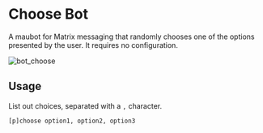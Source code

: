 # Choose Bot

A maubot for Matrix messaging that randomly chooses one of the options presented by the user. It requires no configuration.

![bot_choose](https://github.com/user-attachments/assets/a4602a6a-5a59-4e00-b74b-5988e1f15075)

## Usage
List out choices, separated with a `,` character.  
```
[p]choose option1, option2, option3
```
